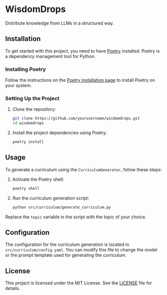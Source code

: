 # WisdomDrops

Distribute knowledge from LLMs in a structured way.

## Installation

To get started with this project, you need to have [Poetry](https://python-poetry.org/) installed. Poetry is a dependency management tool for Python.

### Installing Poetry

Follow the instructions on the [Poetry installation page](https://python-poetry.org/docs/#installation) to install Poetry on your system.

### Setting Up the Project

1. Clone the repository:
    ```sh
    git clone https://github.com/yourusername/wisdomdrops.git
    cd wisdomdrops
    ```

2. Install the project dependencies using Poetry:
    ```sh
    poetry install
    ```

## Usage

To generate a curriculum using the `CurriculumGenerator`, follow these steps:

1. Activate the Poetry shell:
    ```sh
    poetry shell
    ```

2. Run the curriculum generation script:
    ```sh
    python src/curriculum/generate_curriculum.py
    ```

Replace the `topic` variable in the script with the topic of your choice.

## Configuration

The configuration for the curriculum generation is located in `src/curriculum/config.yaml`. You can modify this file to change the model or the prompt template used for generating the curriculum.

## License

This project is licensed under the MIT License. See the [LICENSE](LICENSE) file for details.
